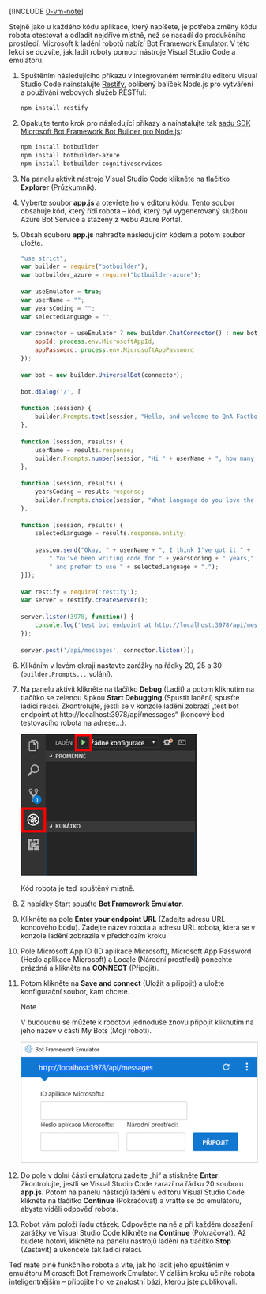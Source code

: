 [!INCLUDE [0-vm-note](0-vm-note.md)]

Stejně jako u každého kódu aplikace, který napíšete, je potřeba změny kódu robota otestovat a odladit nejdříve místně, než se nasadí do produkčního prostředí. Microsoft k ladění robotů nabízí Bot Framework Emulator. V této lekci se dozvíte, jak ladit roboty pomocí nástroje Visual Studio Code a emulátoru.

1. Spuštěním následujícího příkazu v integrovaném terminálu editoru Visual Studio Code nainstalujte [Restify](http://restify.com/), oblíbený balíček Node.js pro vytváření a používání webových služeb RESTful:

    ```bash
    npm install restify
    ```

1. Opakujte tento krok pro následující příkazy a nainstalujte tak [sadu SDK Microsoft Bot Framework Bot Builder pro Node.js](https://docs.microsoft.com/bot-framework/nodejs/bot-builder-nodejs-quickstart):

    ```bash
    npm install botbuilder
    npm install botbuilder-azure
    npm install botbuilder-cognitiveservices
    ```

1. Na panelu aktivit nástroje Visual Studio Code klikněte na tlačítko **Explorer** (Průzkumník). 
1. Vyberte soubor **app.js** a otevřete ho v editoru kódu. Tento soubor obsahuje kód, který řídí robota – kód, který byl vygenerovaný službou Azure Bot Service a stažený z webu Azure Portal.

1. Obsah souboru **app.js** nahraďte následujícím kódem a potom soubor uložte.

    ```JavaScript
    "use strict";
    var builder = require("botbuilder");
    var botbuilder_azure = require("botbuilder-azure");

    var useEmulator = true;
    var userName = "";
    var yearsCoding = "";
    var selectedLanguage = "";

    var connector = useEmulator ? new builder.ChatConnector() : new botbuilder_azure.BotServiceConnector({
        appId: process.env.MicrosoftAppId,
        appPassword: process.env.MicrosoftAppPassword
    });

    var bot = new builder.UniversalBot(connector);

    bot.dialog('/', [

    function (session) {
        builder.Prompts.text(session, "Hello, and welcome to QnA Factbot! What's your name?");
    },

    function (session, results) {
        userName = results.response;
        builder.Prompts.number(session, "Hi " + userName + ", how many years have you been writing code?");
    },

    function (session, results) {
        yearsCoding = results.response;
        builder.Prompts.choice(session, "What language do you love the most?", ["C#", "Python", "Node.js", "Visual FoxPro"]);
    },

    function (session, results) {
        selectedLanguage = results.response.entity;

        session.send("Okay, " + userName + ", I think I've got it:" +
            " You've been writing code for " + yearsCoding + " years," +
            " and prefer to use " + selectedLanguage + ".");
    }]);

    var restify = require('restify');
    var server = restify.createServer();

    server.listen(3978, function() {
        console.log('test bot endpoint at http://localhost:3978/api/messages');
    });

    server.post('/api/messages', connector.listen());
    ```

1. Klikáním v levém okraji nastavte zarážky na řádky 20, 25 a 30 (`builder.Prompts...` volání).

1. Na panelu aktivit klikněte na tlačítko **Debug** (Ladit) a potom kliknutím na tlačítko se zelenou šipkou **Start Debugging** (Spustit ladění) spusťte ladicí relaci. Zkontrolujte, jestli se v konzole ladění zobrazí „test bot endpoint at http://localhost:3978/api/messages“ (koncový bod testovacího robota na adrese...).

    ![Snímek obrazovky editoru Visual Studio Code zobrazující systém ladění, který ke spuštění zvýrazněné ladicí relace používá položku navigace a tlačítko ke spuštění ladění.](../media/5-vs-launch-debugger.png)

    Kód robota je teď spuštěný místně.

1. Z nabídky Start spusťte **Bot Framework Emulator**.

1. Klikněte na pole **Enter your endpoint URL** (Zadejte adresu URL koncového bodu). Zadejte název robota a adresu URL robota, která se v konzole ladění zobrazila v předchozím kroku.

1. Pole Microsoft App ID (ID aplikace Microsoft), Microsoft App Password (Heslo aplikace Microsoft) a Locale (Národní prostředí) ponechte prázdná a klikněte na **CONNECT** (Připojit).

1. Potom klikněte na **Save and connect** (Uložit a připojit) a uložte konfigurační soubor, kam chcete.

    >[!NOTE]
    > V budoucnu se můžete k robotovi jednoduše znovu připojit kliknutím na jeho název v části My Bots (Moji roboti).

    ![Snímek obrazovky emulátoru Bot Framework Emulator zobrazující konfigurační obrazovku New bot (Nový robot) se zvýrazněným tlačítkem Save and connect (Uložit a připojit)](../media/5-new-bot-configuration.png)

1. Do pole v dolní části emulátoru zadejte „hi“ a stiskněte **Enter**. Zkontrolujte, jestli se Visual Studio Code zarazí na řádku 20 souboru **app.js**. Potom na panelu nástrojů ladění v editoru Visual Studio Code klikněte na tlačítko **Continue** (Pokračovat) a vraťte se do emulátoru, abyste viděli odpověď robota.

1. Robot vám položí řadu otázek. Odpovězte na ně a při každém dosažení zarážky ve Visual Studio Code klikněte na **Continue** (Pokračovat). Až budete hotovi, klikněte na panelu nástrojů ladění na tlačítko **Stop** (Zastavit) a ukončete tak ladicí relaci.

Teď máte plně funkčního robota a víte, jak ho ladit jeho spuštěním v emulátoru Microsoft Bot Framework Emulator. V dalším kroku učiníte robota inteligentnějším – připojíte ho ke znalostní bázi, kterou jste publikovali.